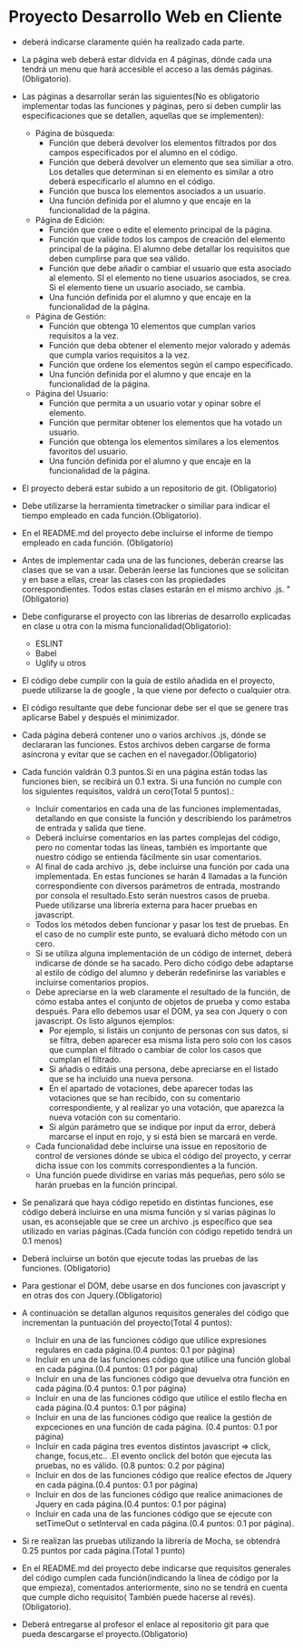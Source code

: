 # Proyecto Desarrollo Web en Cliente

* deberá indicarse claramente quién ha realizado cada parte.

* La página web deberá estar didvida en 4 páginas, dónde cada una tendrá un menu que hará accesible el acceso a las demás páginas. (Obligatorio).

* Las páginas a desarrollar serán las siguientes(No es obligatorio implementar todas las funciones y páginas, pero si deben cumplir las especificaciones que se detallen, aquellas que se implementen):

  * Página de búsqueda:
    * Función que  deberá devolver los elementos filtrados por dos campos especificados por el alumno en el código.
    * Función que deberá devolver un elemento que sea similiar a otro. Los detalles que determinan si en elemento es similar a otro deberá especificarlo el alumno en el código.
    * Función que busca los elementos asociados a un usuario.
    * Una función definida por el alumno y que encaje en la funcionalidad de la página.
  * Página de Edición:
    * Función que cree o edite el elemento principal de la página.
    * Función que valide todos los campos de creación del elemento principal de la página. El alumno debe detallar los requisitos que deben cumplirse para que sea válido.
    * Función que debe añadir o cambiar el usuario que esta asociado al elemento. SI el elemento no tiene usuarios asociados, se crea. Si el elemento tiene un usuario asociado, se cambia.
    * Una función definida por el alumno y que encaje en la funcionalidad de la página.
  * Página de Gestión:
    * Función que obtenga 10 elementos que cumplan varios requisitos a la vez.
    * Función que deba obtener el elemento mejor valorado y además que cumpla varios requisitos a la vez. 
    * Función que ordene los elementos según el campo especificado.
    * Una función definida por el alumno y que encaje en la funcionalidad de la página.
  * Página del Usuario:
    * Función que permita a un usuario votar y opinar sobre el elemento.
    * Función que permitar obtener los elementos que ha votado un usuario.
    * Función que obtenga los elementos similares a los elementos favoritos del usuario.
    * Una función definida por el alumno y que encaje en la funcionalidad de la página.

* El proyecto deberá estar subido a un repositorio de git. (Obligatorio)

* Debe utilizarse la herramienta timetracker o similiar para indicar el tiempo empleado en cada función.(Obligatorio).

* En el README.md del proyecto debe incluirse el informe de tiempo empleado en cada función. (Obligatorio)

* Antes de implementar cada una de las funciones, deberán crearse las clases que se van a usar. Deberán leerse las funciones que se solicitan y en base a ellas, crear las clases con las propiedades correspondientes. Todos estas clases estarán en el mismo archivo .js. " (Obligatorio)

* Debe configurarse el proyecto con las librerías de desarrollo explicadas en clase u otra con la misma funcionalidad(Obligatorio):

  - ESLINT
  - Babel
  - Uglify u otros

* El código debe cumplir con la guía de estilo añadida en el proyecto, puede utilizarse la de google , la que viene por defecto o cualquier otra.

* El código resultante que debe funcionar debe ser el que se genere tras aplicarse Babel y después el minimizador.

* Cada página deberá contener uno o varios archivos .js, dónde se declararan las funciones. Estos archivos deben cargarse de forma asíncrona y evitar que se cachen en el navegador.(Obligatorio)

* Cada función valdrán 0.3 puntos.Si en una página están todas las funciones bien, se recibirá un 0.1 extra. Si una función no cumple con los siguientes requisitos, valdrá un cero(Total 5 puntos).:

  * Incluir comentarios en cada una de las funciones implementadas, detallando en que consiste la función y describiendo los parámetros de entrada y salida que tiene.
  * Deberá incluirse comentarios en las partes complejas del código, pero no comentar todas las líneas, también es importante que nuestro código se entienda fácilmente sin usar comentarios. 
  * Al final de cada archivo .js, debe incluirse una función por cada una implementada. En estas funciones se harán 4 llamadas a la función correspondiente con diversos parámetros de entrada, mostrando por consola el resultado.Esto serán nuestros casos de prueba. Puede utilizarse una librería externa para hacer pruebas en javascript.
  * Todos los métodos deben funcionar y pasar los test de pruebas. En el caso de no cumplir este punto, se evaluará dicho método con un cero.
  * Si se utiliza alguna implementación de un código de internet, deberá indicarse de dónde se ha sacado. Pero dicho código debe adaptarse al estilo de código del alumno y deberán redefinirse las variables e incluirse comentarios propios.
  * Debe apreciarse en la web claramente el resultado de la función, de cómo estaba antes el conjunto de objetos de prueba y como estaba después. Para ello debemos usar el DOM, ya sea con Jquery o con javascript. Os listo algunos ejemplos:
    - Por ejemplo, si listáis un conjunto de personas con sus datos, si se filtra, deben aparecer esa misma lista pero solo con los casos que cumplan el filtrado o cambiar de color los casos que cumplan el filtrado.
    - Si añadis o editáis una persona, debe apreciarse en el listado que se ha incluido una nueva persona. 
    - En el apartado de votaciones, debe aparecer todas las votaciones que se han recibido, con su comentario correspondiente, y al realizar yo una votación, que aparezca la nueva votación con su comentario.
    - Si algún parámetro que se indique por input da error, deberá marcarse el input en rojo, y si está bien se marcará en verde. 
  * Cada funcionalidad debe incluirse una issue en repositorio de control de versiones dónde se ubica el código del proyecto, y cerrar dicha issue con los commits correspondientes a la función.
  * Una función puede dividirse en varias más pequeñas, pero sólo se harán pruebas en la función principal.

* Se penalizará que haya código repetido en distintas funciones, ese código deberá incluirse en una misma función y si varias páginas lo usan, es aconsejable que se cree un archivo .js específico que sea utilizado en varias páginas.(Cada función con código repetido tendrá un 0.1 menos)

* Deberá incluirse un botón que ejecute todas las pruebas de las funciones. (Obligatorio)

* Para gestionar el DOM, debe usarse en dos funciones con javascript y en otras dos con Jquery.(Obligatorio)

* A continuación se detallan algunos requisitos generales del código que incrementan la puntuación del proyecto(Total 4 puntos):

  * Incluir en una de las funciones código que utilice expresiones regulares en cada página.(0.4 puntos: 0.1 por página)
  * Incluir en una de las funciones código que utilice una función global en cada página.(0.4 puntos: 0.1 por página)
  * Incluir en una de las funciones código que devuelva otra función en cada página.(0.4 puntos: 0.1 por página)
  * Incluir en una de las funciones código que utilice el estilo flecha en cada página.(0.4 puntos: 0.1 por página)
  * Incluir en una de las funciones código que  realice la gestión de expceciones en una función de cada página. (0.4 puntos: 0.1 por página)
  * Incluir en cada página tres eventos distintos javascript => click, change, focus,etc.. .El evento onclick del botón que ejecuta las pruebas, no es válido. (0.8 puntos: 0.2 por página)
  * Incluir en dos de las funciones código que realice efectos de Jquery en cada página.(0.4 puntos: 0.1 por página)
  * Incluir en dos de las funciones código que realice animaciones de Jquery en cada página.(0.4 puntos: 0.1 por página)
  * Incluir en cada una de las funciones código que se ejecute con setTimeOut o setInterval en cada página.(0.4 puntos: 0.1 por página).

* Si re realizan las pruebas utilizando la librería de Mocha, se obtendrá 0.25 puntos por cada página.(Total 1 punto)

* En el README.md del proyecto debe indicarse que requisitos generales del código cumplen cada función(indicando la línea de código por la que empieza), comentados anteriormente, sino no se tendrá en cuenta que cumple dicho requisito( También puede hacerse al revés).(Obligatorio).

* Deberá entregarse al profesor el enlace al repositorio git para que pueda descargarse el proyecto.(Obligatorio)
